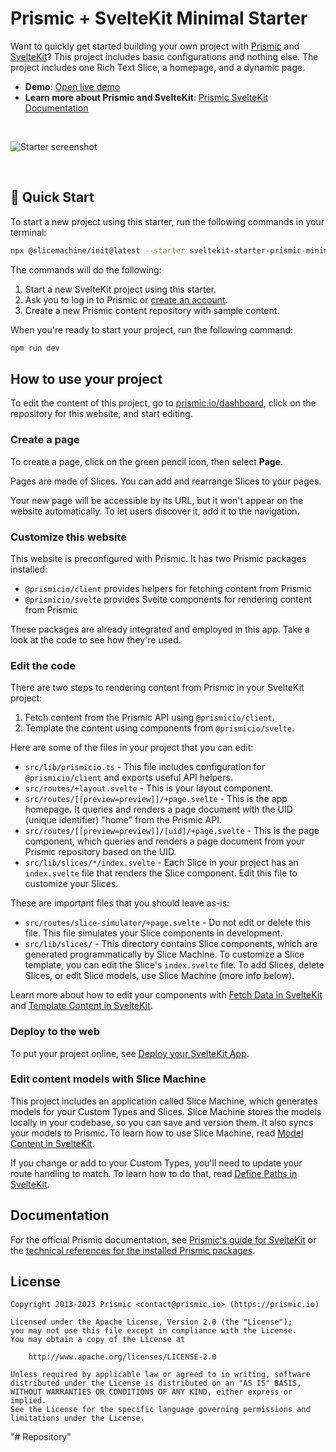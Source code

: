 # Prismic + SvelteKit Minimal Starter

Want to quickly get started building your own project with [Prismic][prismic] and [SvelteKit][sveltekit]? This project includes basic configurations and nothing else. The project includes one Rich Text Slice, a homepage, and a dynamic page.

- **Demo**: [Open live demo][live-demo]
- **Learn more about Prismic and SvelteKit**: [Prismic SvelteKit Documentation][prismic-docs]

&nbsp;

![Starter screenshot](https://user-images.githubusercontent.com/31219208/228820114-98993841-0b14-40cf-9f39-1b81effe752f.png)

&nbsp;

## 🚀 Quick Start

To start a new project using this starter, run the following commands in your terminal:

```sh
npx @slicemachine/init@latest --starter sveltekit-starter-prismic-minimal
```

The commands will do the following:

1. Start a new SvelteKit project using this starter.
2. Ask you to log in to Prismic or [create an account][prismic-sign-up].
3. Create a new Prismic content repository with sample content.

When you're ready to start your project, run the following command:

```sh
npm run dev
```

## How to use your project

To edit the content of this project, go to [prismic.io/dashboard](https://prismic.io/dashboard), click on the repository for this website, and start editing.

### Create a page

To create a page, click on the green pencil icon, then select **Page**.

Pages are made of Slices. You can add and rearrange Slices to your pages.

Your new page will be accessible by its URL, but it won't appear on the website automatically. To let users discover it, add it to the navigation.

### Customize this website

This website is preconfigured with Prismic. It has two Prismic packages installed:

- `@prismicio/client` provides helpers for fetching content from Prismic
- `@prismicio/svelte` provides Svelte components for rendering content from Prismic

These packages are already integrated and employed in this app. Take a look at the code to see how they're used.

### Edit the code

There are two steps to rendering content from Prismic in your SvelteKit project:

1. Fetch content from the Prismic API using `@prismicio/client`.
2. Template the content using components from `@prismicio/svelte`.

Here are some of the files in your project that you can edit:

- `src/lib/prismicio.ts` - This file includes configuration for `@prismicio/client` and exports useful API helpers.
- `src/routes/+layout.svelte` - This is your layout component.
- `src/routes/[[preview=preview]]/+page.svelte` - This is the app homepage. It queries and renders a page document with the UID (unique identifier) "home" from the Prismic API.
- `src/routes/[[preview=preview]]/[uid]/+page.svelte` - This is the page component, which queries and renders a page document from your Prismic repository based on the UID.
- `src/lib/slices/*/index.svelte` - Each Slice in your project has an `index.svelte` file that renders the Slice component. Edit this file to customize your Slices.

These are important files that you should leave as-is:

- `src/routes/slice-simulator/+page.svelte` - Do not edit or delete this file. This file simulates your Slice components in development.
- `src/lib/slices/` - This directory contains Slice components, which are generated programmatically by Slice Machine. To customize a Slice template, you can edit the Slice's `index.svelte` file. To add Slices, delete Slices, or edit Slice models, use Slice Machine (more info below).

Learn more about how to edit your components with [Fetch Data in SvelteKit](https://prismic.io/docs/svelte-fetch-data) and [Template Content in SvelteKit](https://prismic.io/docs/svelte-template).

### Deploy to the web

To put your project online, see [Deploy your SvelteKit App](https://prismic.io/docs/svelte-deploy).

### Edit content models with Slice Machine

This project includes an application called Slice Machine, which generates models for your Custom Types and Slices. Slice Machine stores the models locally in your codebase, so you can save and version them. It also syncs your models to Prismic. To learn how to use Slice Machine, read [Model Content in SvelteKit](https://prismic.io/docs/content-modeling).

If you change or add to your Custom Types, you'll need to update your route handling to match. To learn how to do that, read [Define Paths in SvelteKit](https://prismic.io/docs/technologies/define-paths-sveltekit).

## Documentation

For the official Prismic documentation, see [Prismic's guide for SvelteKit][prismic-docs] or the [technical references for the installed Prismic packages](https://prismic.io/docs/technologies/technical-references).

## License

```
Copyright 2013-2023 Prismic <contact@prismic.io> (https://prismic.io)

Licensed under the Apache License, Version 2.0 (the "License");
you may not use this file except in compliance with the License.
You may obtain a copy of the License at

    http://www.apache.org/licenses/LICENSE-2.0

Unless required by applicable law or agreed to in writing, software
distributed under the License is distributed on an "AS IS" BASIS,
WITHOUT WARRANTIES OR CONDITIONS OF ANY KIND, either express or implied.
See the License for the specific language governing permissions and
limitations under the License.
```

[prismic]: https://prismic.io/
[prismic-docs]: https://prismic.io/docs/svelte
[prismic-sign-up]: https://prismic.io/dashboard/signup
[sveltekit]: https://kit.svelte.dev/
[live-demo]: https://sveltekit-starter-prismic-minimal.vercel.app/
"# decentralized-app" 
"# Repository" 
